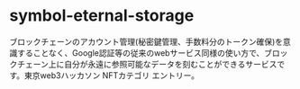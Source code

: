 # symbol-eternal-storage
ブロックチェーンのアカウント管理(秘密鍵管理、手数料分のトークン確保)を意識することなく、Google認証等の従来のwebサービス同様の使い方で、ブロックチェーン上に自分が永遠に参照可能なデータを刻むことができるサービスです。東京web3ハッカソン NFTカテゴリ エントリー。
